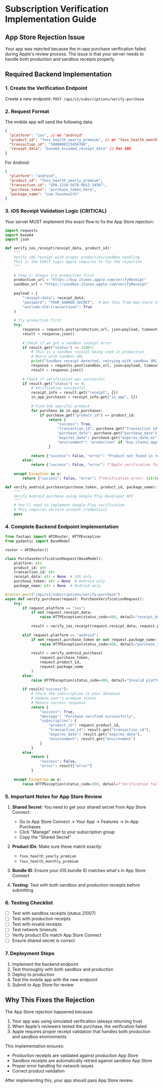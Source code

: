 # Subscription Verification Implementation Guide

## App Store Rejection Issue
Your app was rejected because the in-app purchase verification failed during Apple's review process. The issue is that your server needs to handle both production and sandbox receipts properly.

## Required Backend Implementation

### 1. Create the Verification Endpoint
Create a new endpoint: `POST /api/v1/subscriptions/verify-purchase`

### 2. Request Format
The mobile app will send the following data:

```json
{
  "platform": "ios", // or "android"
  "product_id": "foxx_health_yearly_premium", // or "foxx_health_monthly_premium"
  "transaction_id": "1000000123456789",
  "receipt_data": "base64_encoded_receipt_data" // for iOS
}
```

For Android:
```json
{
  "platform": "android",
  "product_id": "foxx_health_yearly_premium",
  "transaction_id": "GPA.1234-5678-9012-34567",
  "purchase_token": "purchase_token_here",
  "package_name": "com.foxxhealth"
}
```

### 3. iOS Receipt Validation Logic (CRITICAL)

Your server MUST implement this exact flow to fix the App Store rejection:

```python
import requests
import base64
import json

def verify_ios_receipt(receipt_data, product_id):
    """
    Verify iOS receipt with proper production/sandbox handling
    This is the EXACT logic Apple requires to fix the rejection
    """
    
    # Step 1: Always try production first
    production_url = "https://buy.itunes.apple.com/verifyReceipt"
    sandbox_url = "https://sandbox.itunes.apple.com/verifyReceipt"
    
    payload = {
        "receipt-data": receipt_data,
        "password": "YOUR_SHARED_SECRET",  # Get this from App Store Connect
        "exclude-old-transactions": True
    }
    
    # Try production first
    try:
        response = requests.post(production_url, json=payload, timeout=30)
        result = response.json()
        
        # Check if we got a sandbox receipt error
        if result.get("status") == 21007:
            # This is a sandbox receipt being used in production
            # Retry with sandbox URL
            print("Sandbox receipt detected, retrying with sandbox URL")
            response = requests.post(sandbox_url, json=payload, timeout=30)
            result = response.json()
        
        # Check if verification was successful
        if result.get("status") == 0:
            # Verification successful
            receipt_info = result.get("receipt", {})
            in_app_purchases = receipt_info.get("in_app", [])
            
            # Find the specific product
            for purchase in in_app_purchases:
                if purchase.get("product_id") == product_id:
                    return {
                        "success": True,
                        "transaction_id": purchase.get("transaction_id"),
                        "purchase_date": purchase.get("purchase_date"),
                        "expires_date": purchase.get("expires_date_ms"),
                        "environment": "production" if "buy.itunes.apple.com" in production_url else "sandbox"
                    }
            
            return {"success": False, "error": "Product not found in receipt"}
        else:
            return {"success": False, "error": f"Apple verification failed: {result.get('status')}"}
            
    except Exception as e:
        return {"success": False, "error": f"Verification error: {str(e)}"}

def verify_android_purchase(purchase_token, product_id, package_name):
    """
    Verify Android purchase using Google Play Developer API
    """
    # You'll need to implement Google Play verification
    # This requires service account credentials
    pass
```

### 4. Complete Backend Endpoint Implementation

```python
from fastapi import APIRouter, HTTPException
from pydantic import BaseModel

router = APIRouter()

class PurchaseVerificationRequest(BaseModel):
    platform: str
    product_id: str
    transaction_id: str
    receipt_data: str = None  # iOS only
    purchase_token: str = None  # Android only
    package_name: str = None  # Android only

@router.post("/api/v1/subscriptions/verify-purchase")
async def verify_purchase(request: PurchaseVerificationRequest):
    try:
        if request.platform == "ios":
            if not request.receipt_data:
                raise HTTPException(status_code=400, detail="receipt_data required for iOS")
            
            result = verify_ios_receipt(request.receipt_data, request.product_id)
            
        elif request.platform == "android":
            if not request.purchase_token or not request.package_name:
                raise HTTPException(status_code=400, detail="purchase_token and package_name required for Android")
            
            result = verify_android_purchase(
                request.purchase_token, 
                request.product_id, 
                request.package_name
            )
        else:
            raise HTTPException(status_code=400, detail="Invalid platform")
        
        if result["success"]:
            # Store the subscription in your database
            # Update user's premium status
            # Return success response
            return {
                "success": True,
                "message": "Purchase verified successfully",
                "subscription": {
                    "product_id": request.product_id,
                    "transaction_id": result.get("transaction_id"),
                    "expires_date": result.get("expires_date"),
                    "environment": result.get("environment")
                }
            }
        else:
            return {
                "success": False,
                "error": result["error"]
            }
            
    except Exception as e:
        raise HTTPException(status_code=500, detail=f"Verification failed: {str(e)}")
```

### 5. Important Notes for App Store Review

1. **Shared Secret**: You need to get your shared secret from App Store Connect:
   - Go to App Store Connect → Your App → Features → In-App Purchases
   - Click "Manage" next to your subscription group
   - Copy the "Shared Secret"

2. **Product IDs**: Make sure these match exactly:
   - `foxx_health_yearly_premium`
   - `foxx_health_monthly_premium`

3. **Bundle ID**: Ensure your iOS bundle ID matches what's in App Store Connect

4. **Testing**: Test with both sandbox and production receipts before submitting

### 6. Testing Checklist

- [ ] Test with sandbox receipts (status 21007)
- [ ] Test with production receipts
- [ ] Test with invalid receipts
- [ ] Test network timeouts
- [ ] Verify product IDs match App Store Connect
- [ ] Ensure shared secret is correct

### 7. Deployment Steps

1. Implement the backend endpoint
2. Test thoroughly with both sandbox and production
3. Deploy to production
4. Test the mobile app with the new endpoint
5. Submit to App Store for review

## Why This Fixes the Rejection

The App Store rejection happened because:
1. Your app was using simulated verification (always returning true)
2. When Apple's reviewers tested the purchase, the verification failed
3. Apple requires proper receipt validation that handles both production and sandbox environments

This implementation ensures:
- Production receipts are validated against production App Store
- Sandbox receipts are automatically retried against sandbox App Store
- Proper error handling for network issues
- Correct product validation

After implementing this, your app should pass App Store review.
